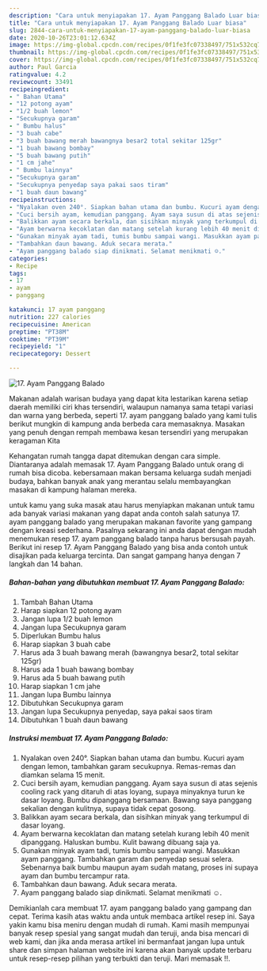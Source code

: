 ```yaml
---
description: "Cara untuk menyiapakan 17. Ayam Panggang Balado Luar biasa"
title: "Cara untuk menyiapakan 17. Ayam Panggang Balado Luar biasa"
slug: 2844-cara-untuk-menyiapakan-17-ayam-panggang-balado-luar-biasa
date: 2020-10-26T23:01:12.634Z
image: https://img-global.cpcdn.com/recipes/0f1fe3fc07338497/751x532cq70/17-ayam-panggang-balado-foto-resep-utama.jpg
thumbnail: https://img-global.cpcdn.com/recipes/0f1fe3fc07338497/751x532cq70/17-ayam-panggang-balado-foto-resep-utama.jpg
cover: https://img-global.cpcdn.com/recipes/0f1fe3fc07338497/751x532cq70/17-ayam-panggang-balado-foto-resep-utama.jpg
author: Paul Garcia
ratingvalue: 4.2
reviewcount: 33491
recipeingredient:
- " Bahan Utama"
- "12 potong ayam"
- "1/2 buah lemon"
- "Secukupnya garam"
- " Bumbu halus"
- "3 buah cabe"
- "3 buah bawang merah bawangnya besar2 total sekitar 125gr"
- "1 buah bawang bombay"
- "5 buah bawang putih"
- "1 cm jahe"
- " Bumbu lainnya"
- "Secukupnya garam"
- "Secukupnya penyedap saya pakai saos tiram"
- "1 buah daun bawang"
recipeinstructions:
- "Nyalakan oven 240°. Siapkan bahan utama dan bumbu. Kucuri ayam dengan lemon, tambahkan garam secukupnya. Remas-remas dan diamkan selama 15 menit."
- "Cuci bersih ayam, kemudian panggang. Ayam saya susun di atas sejenis cooling rack yang ditaruh di atas loyang, supaya minyaknya turun ke dasar loyang. Bumbu dipanggang bersamaan. Bawang saya panggang sekalian dengan kulitnya, supaya tidak cepat gosong."
- "Balikkan ayam secara berkala, dan sisihkan minyak yang terkumpul di dasar loyang."
- "Ayam berwarna kecoklatan dan matang setelah kurang lebih 40 menit dipanggang. Haluskan bumbu. Kulit bawang dibuang saja ya."
- "Gunakan minyak ayam tadi, tumis bumbu sampai wangi. Masukkan ayam panggang. Tambahkan garam dan penyedap sesuai selera. Sebenarnya baik bumbu maupun ayam sudah matang, proses ini supaya ayam dan bumbu tercampur rata."
- "Tambahkan daun bawang. Aduk secara merata."
- "Ayam panggang balado siap dinikmati. Selamat menikmati ☺️."
categories:
- Recipe
tags:
- 17
- ayam
- panggang

katakunci: 17 ayam panggang 
nutrition: 227 calories
recipecuisine: American
preptime: "PT38M"
cooktime: "PT39M"
recipeyield: "1"
recipecategory: Dessert

---
```



![17. Ayam Panggang Balado](https://img-global.cpcdn.com/recipes/0f1fe3fc07338497/751x532cq70/17-ayam-panggang-balado-foto-resep-utama.jpg)

Makanan adalah warisan budaya yang dapat kita lestarikan karena setiap daerah memiliki ciri khas tersendiri, walaupun namanya sama tetapi variasi dan warna yang berbeda, seperti 17. ayam panggang balado yang kami tulis berikut mungkin di kampung anda berbeda cara memasaknya. Masakan yang penuh dengan rempah membawa kesan tersendiri yang merupakan keragaman Kita

Kehangatan rumah tangga dapat ditemukan dengan cara simple. Diantaranya adalah memasak 17. Ayam Panggang Balado untuk orang di rumah bisa dicoba. kebersamaan makan bersama keluarga sudah menjadi budaya, bahkan banyak anak yang merantau selalu membayangkan masakan di kampung halaman mereka.



untuk kamu yang suka masak atau harus menyiapkan makanan untuk tamu ada banyak variasi makanan yang dapat anda contoh salah satunya 17. ayam panggang balado yang merupakan makanan favorite yang gampang dengan kreasi sederhana. Pasalnya sekarang ini anda dapat dengan mudah menemukan resep 17. ayam panggang balado tanpa harus bersusah payah.
Berikut ini resep 17. Ayam Panggang Balado yang bisa anda contoh untuk disajikan pada keluarga tercinta. Dan sangat gampang hanya dengan 7 langkah dan 14 bahan.


<!--inarticleads1-->

##### Bahan-bahan yang dibutuhkan membuat 17. Ayam Panggang Balado:

1. Tambah  Bahan Utama
1. Harap siapkan 12 potong ayam
1. Jangan lupa 1/2 buah lemon
1. Jangan lupa Secukupnya garam
1. Diperlukan  Bumbu halus
1. Harap siapkan 3 buah cabe
1. Harus ada 3 buah bawang merah (bawangnya besar2, total sekitar 125gr)
1. Harus ada 1 buah bawang bombay
1. Harus ada 5 buah bawang putih
1. Harap siapkan 1 cm jahe
1. Jangan lupa  Bumbu lainnya
1. Dibutuhkan Secukupnya garam
1. Jangan lupa Secukupnya penyedap, saya pakai saos tiram
1. Dibutuhkan 1 buah daun bawang




<!--inarticleads2-->

##### Instruksi membuat  17. Ayam Panggang Balado:

1. Nyalakan oven 240°. Siapkan bahan utama dan bumbu. Kucuri ayam dengan lemon, tambahkan garam secukupnya. Remas-remas dan diamkan selama 15 menit.
1. Cuci bersih ayam, kemudian panggang. Ayam saya susun di atas sejenis cooling rack yang ditaruh di atas loyang, supaya minyaknya turun ke dasar loyang. Bumbu dipanggang bersamaan. Bawang saya panggang sekalian dengan kulitnya, supaya tidak cepat gosong.
1. Balikkan ayam secara berkala, dan sisihkan minyak yang terkumpul di dasar loyang.
1. Ayam berwarna kecoklatan dan matang setelah kurang lebih 40 menit dipanggang. Haluskan bumbu. Kulit bawang dibuang saja ya.
1. Gunakan minyak ayam tadi, tumis bumbu sampai wangi. Masukkan ayam panggang. Tambahkan garam dan penyedap sesuai selera. Sebenarnya baik bumbu maupun ayam sudah matang, proses ini supaya ayam dan bumbu tercampur rata.
1. Tambahkan daun bawang. Aduk secara merata.
1. Ayam panggang balado siap dinikmati. Selamat menikmati ☺️.




Demikianlah cara membuat 17. ayam panggang balado yang gampang dan cepat. Terima kasih atas waktu anda untuk membaca artikel resep ini. Saya yakin kamu bisa meniru dengan mudah di rumah. Kami masih mempunyai banyak resep spesial yang sangat mudah dan teruji, anda bisa mencari di web kami, dan jika anda merasa artikel ini bermanfaat jangan lupa untuk share dan simpan halaman website ini karena akan banyak update terbaru untuk resep-resep pilihan yang terbukti dan teruji. Mari memasak !!. 
